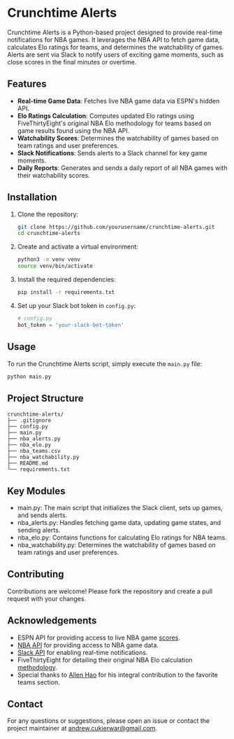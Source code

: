 # Crunchtime Alerts

Crunchtime Alerts is a Python-based project designed to provide real-time notifications for NBA games. It leverages the NBA API to fetch game data, calculates Elo ratings for teams, and determines the watchability of games. Alerts are sent via Slack to notify users of exciting game moments, such as close scores in the final minutes or overtime.

## Features

- **Real-time Game Data**: Fetches live NBA game data via ESPN's hidden API.
- **Elo Ratings Calculation**: Computes updated Elo ratings using FiveThirtyEight's original NBA Elo methodology for teams based on game results found using the NBA API.
- **Watchability Scores**: Determines the watchability of games based on team ratings and user preferences.
- **Slack Notifications**: Sends alerts to a Slack channel for key game moments.
- **Daily Reports**: Generates and sends a daily report of all NBA games with their watchability scores.

## Installation

1. Clone the repository:
    ```sh
    git clone https://github.com/yourusername/crunchtime-alerts.git
    cd crunchtime-alerts
    ```

2. Create and activate a virtual environment:
    ```sh
    python3 -m venv venv
    source venv/bin/activate
    ```

3. Install the required dependencies:
    ```sh
    pip install -r requirements.txt
    ```

4. Set up your Slack bot token in `config.py`:
    ```python
    # config.py
    bot_token = 'your-slack-bot-token'
    ```

## Usage

To run the Crunchtime Alerts script, simply execute the `main.py` file:
```sh
python main.py
```

## Project Structure

```
crunchtime-alerts/
├── .gitignore
├── config.py
├── main.py
├── nba_alerts.py
├── nba_elo.py
├── nba_teams.csv
├── nba_watchability.py
├── README.md
└── requirements.txt
```

## Key Modules
* main.py: The main script that initializes the Slack client, sets up games, and sends alerts.
* nba_alerts.py: Handles fetching game data, updating game states, and sending alerts.
* nba_elo.py: Contains functions for calculating Elo ratings for NBA teams.
* nba_watchability.py: Determines the watchability of games based on team ratings and user preferences.

## Contributing
Contributions are welcome! Please fork the repository and create a pull request with your changes.

## Acknowledgements
* ESPN API for providing access to live NBA game [scores](http://site.api.espn.com/apis/site/v2/sports/basketball/nba/scoreboard).
* [NBA API](https://github.com/swar/nba_api) for providing access to NBA game data.
* [Slack API](https://api.slack.com/) for enabling real-time notifications.
* FiveThirtyEight for detailing their original NBA Elo calculation [methodology](https://fivethirtyeight.com/features/how-we-calculate-nba-elo-ratings/).
* Special thanks to [Allen Hao](https://github.com/allenhao1) for his integral contribution to the favorite teams section.

## Contact
For any questions or suggestions, please open an issue or contact the project maintainer at andrew.cukierwar@gmail.com.